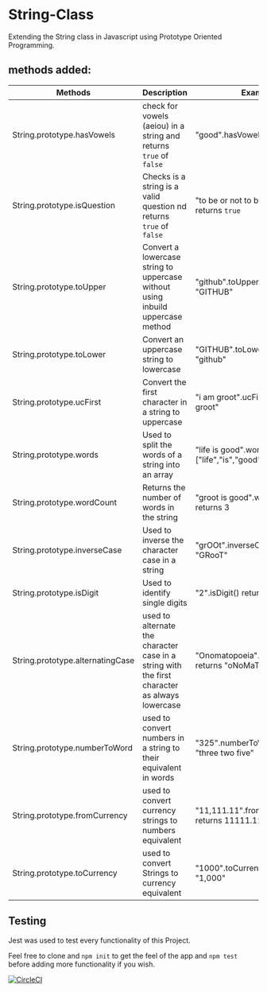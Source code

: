# String-Class

Extending the String class in Javascript using Prototype Oriented Programming.

## methods added:

| Methods                          | Description                                                                                   | Examples                                                |
| -------------------------------- | --------------------------------------------------------------------------------------------- | ------------------------------------------------------- |
| String.prototype.hasVowels       | check for vowels (aeiou) in a string and returns `true` of `false`                            | "good".hasVowels() returns `true`                       |
| String.prototype.isQuestion      | Checks is a string is a valid question nd returns `true` of `false`                           | "to be or not to be?".isQuestion() returns `true`       |
| String.prototype.toUpper         | Convert a lowercase string to uppercase without using inbuild uppercase method                | "github".toUpper() returns "GITHUB"                     |
| String.prototype.toLower         | Convert an uppercase string to lowercase                                                      | "GITHUB".toLower() returns "github"                     |
| String.prototype.ucFirst         | Convert the first character in a string to uppercase                                          | "i am groot".ucFirst() returns "I am groot"             |
| String.prototype.words           | Used to split the words of a string into an array                                             | "life is good".words() returns ["life","is","good"]     |
| String.prototype.wordCount       | Returns the number of words in the string                                                     | "groot is good".wordCount() returns 3                   |
| String.prototype.inverseCase     | Used to inverse the character case in a string                                                | "grOOt".inverseCase() returns "GRooT"                   |
| String.prototype.isDigit         | Used to identify single digits                                                                | "2".isDigit() returns true                              |
| String.prototype.alternatingCase | used to alternate the character case in a string with the first character as always lowercase | "Onomatopoeia".alternatingCase() returns "oNoMaToPoEiA" |
| String.prototype.numberToWord    | used to convert numbers in a string to their equivalent in words                              | "325".numberToWord() returns "three two five"           |
| String.prototype.fromCurrency    | used to convert currency strings to numbers equivalent                                        | "11,111.11".fromCurrency() returns 11111.11             |
| String.prototype.toCurrency      | used to convert Strings to currency equivalent                                                | "1000".toCurrency() returns "1,000"                     |

## Testing

Jest was used to test every functionality of this Project.

Feel free to clone and `npm init` to get the feel of the app and `npm test` before adding more functionality if you wish.

[![CircleCI](https://circleci.com/gh/iKnowJavaScript/string-class/tree/master.svg?style=svg)](https://circleci.com/gh/iKnowJavaScript/string-class/tree/master)
